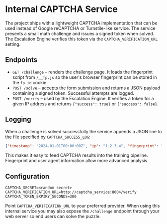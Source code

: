 # Internal CAPTCHA Service

The project ships with a lightweight CAPTCHA implementation that can be used instead of Google reCAPTCHA or Turnstile-like service. The service presents a small math challenge and issues a signed token when solved. The Escalation Engine verifies this token via the `CAPTCHA_VERIFICATION_URL` setting.

## Endpoints

- `GET /challenge` – renders the challenge page. It loads the fingerprint script from `/__fp.js` so the user's browser fingerprint can be stored in the `fp_id` cookie.
- `POST /solve` – accepts the form submission and returns a JSON payload containing a signed token. Successful attempts are logged.
- `POST /verify` – used by the Escalation Engine. It verifies a token for a given IP address and returns `{"success": true}` or `{"success": false}`.

## Logging

When a challenge is solved successfully the service appends a JSON line to the file specified by `CAPTCHA_SUCCESS_LOG`:

```json
{"timestamp": "2024-01-01T00:00:00Z", "ip": "1.2.3.4", "fingerprint": "abc123", "ua": "Mozilla/5.0", "result": "success"}
```

This makes it easy to feed CAPTCHA results into the training pipeline. Fingerprint and user agent information allow more advanced analysis.

## Configuration

```
CAPTCHA_SECRET=<random secret>
CAPTCHA_VERIFICATION_URL=http://captcha_service:8004/verify
CAPTCHA_TOKEN_EXPIRY_SECONDS=300
```

Point `CAPTCHA_VERIFICATION_URL` to your preferred provider. When using this internal service you may also expose the `/challenge` endpoint through your web server so end users can solve the puzzle.
